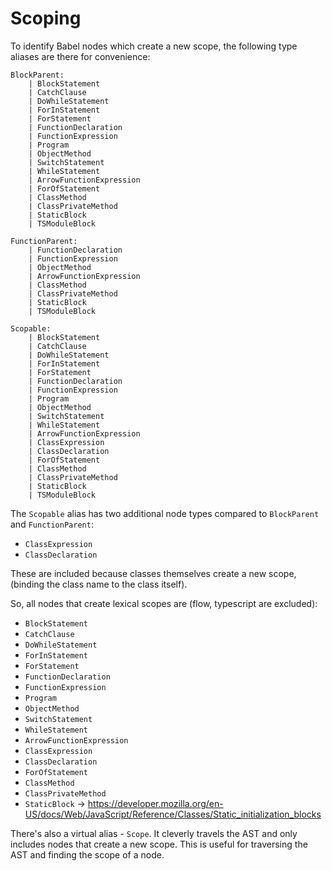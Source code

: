 # Scoping

To identify Babel nodes which create a new scope, the following type aliases are there for convenience:

```
BlockParent:
    | BlockStatement
    | CatchClause
    | DoWhileStatement
    | ForInStatement
    | ForStatement
    | FunctionDeclaration
    | FunctionExpression
    | Program
    | ObjectMethod
    | SwitchStatement
    | WhileStatement
    | ArrowFunctionExpression
    | ForOfStatement
    | ClassMethod
    | ClassPrivateMethod
    | StaticBlock
    | TSModuleBlock

FunctionParent:
    | FunctionDeclaration
    | FunctionExpression
    | ObjectMethod
    | ArrowFunctionExpression
    | ClassMethod
    | ClassPrivateMethod
    | StaticBlock
    | TSModuleBlock

Scopable:
    | BlockStatement
    | CatchClause
    | DoWhileStatement
    | ForInStatement
    | ForStatement
    | FunctionDeclaration
    | FunctionExpression
    | Program
    | ObjectMethod
    | SwitchStatement
    | WhileStatement
    | ArrowFunctionExpression
    | ClassExpression
    | ClassDeclaration
    | ForOfStatement
    | ClassMethod
    | ClassPrivateMethod
    | StaticBlock
    | TSModuleBlock
```

The `Scopable` alias has two additional node types compared to `BlockParent` and `FunctionParent`:

- `ClassExpression`
- `ClassDeclaration`

These are included because classes themselves create a new scope, (binding the class name to the class itself).

So, all nodes that create lexical scopes are (flow, typescript are excluded):

- `BlockStatement`
- `CatchClause`
- `DoWhileStatement`
- `ForInStatement`
- `ForStatement`
- `FunctionDeclaration`
- `FunctionExpression`
- `Program`
- `ObjectMethod`
- `SwitchStatement`
- `WhileStatement`
- `ArrowFunctionExpression`
- `ClassExpression`
- `ClassDeclaration`
- `ForOfStatement`
- `ClassMethod`
- `ClassPrivateMethod`
- `StaticBlock` -> https://developer.mozilla.org/en-US/docs/Web/JavaScript/Reference/Classes/Static_initialization_blocks

There's also a virtual alias - `Scope`. It cleverly travels the AST and only includes nodes that create a new scope. This is useful for traversing the AST and finding the scope of a node.
